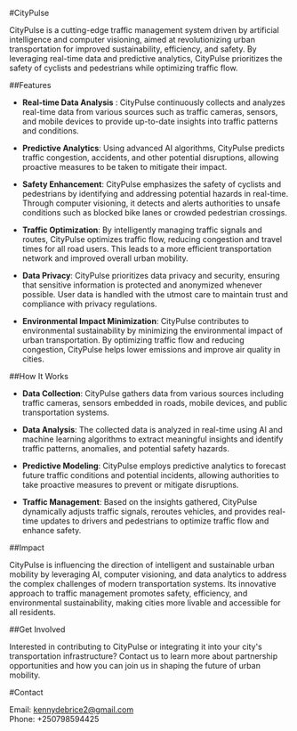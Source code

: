 #CityPulse

CityPulse is a cutting-edge traffic management system driven by artificial intelligence and computer visioning, aimed at revolutionizing urban transportation for improved sustainability, efficiency, and safety. By leveraging real-time data and predictive analytics, CityPulse prioritizes the safety of cyclists and pedestrians while optimizing traffic flow.

##Features

- **Real-time Data Analysis** : CityPulse continuously collects and analyzes real-time data from various sources such as traffic cameras, sensors, and mobile devices to provide up-to-date insights into traffic patterns and conditions.

- **Predictive Analytics**: Using advanced AI algorithms, CityPulse predicts traffic congestion, accidents, and other potential disruptions, allowing proactive measures to be taken to mitigate their impact.

- **Safety Enhancement**: CityPulse emphasizes the safety of cyclists and pedestrians by identifying and addressing potential hazards in real-time. Through computer visioning, it detects and alerts authorities to unsafe conditions such as blocked bike lanes or crowded pedestrian crossings.

- **Traffic Optimization**: By intelligently managing traffic signals and routes, CityPulse optimizes traffic flow, reducing congestion and travel times for all road users. This leads to a more efficient transportation network and improved overall urban mobility.

- **Data Privacy**: CityPulse prioritizes data privacy and security, ensuring that sensitive information is protected and anonymized whenever possible. User data is handled with the utmost care to maintain trust and compliance with privacy regulations.

- **Environmental Impact Minimization**: CityPulse contributes to environmental sustainability by minimizing the environmental impact of urban transportation. By optimizing traffic flow and reducing congestion, CityPulse helps lower emissions and improve air quality in cities.


##How It Works

- **Data Collection**: CityPulse gathers data from various sources including traffic cameras, sensors embedded in roads, mobile devices, and public transportation systems.

- **Data Analysis**: The collected data is analyzed in real-time using AI and machine learning algorithms to extract meaningful insights and identify traffic patterns, anomalies, and potential safety hazards.

- **Predictive Modeling**: CityPulse employs predictive analytics to forecast future traffic conditions and potential incidents, allowing authorities to take proactive measures to prevent or mitigate disruptions.

- **Traffic Management**: Based on the insights gathered, CityPulse dynamically adjusts traffic signals, reroutes vehicles, and provides real-time updates to drivers and pedestrians to optimize traffic flow and enhance safety.

##Impact

CityPulse is influencing the direction of intelligent and sustainable urban mobility by leveraging AI, computer visioning, and data analytics to address the complex challenges of modern transportation systems. Its innovative approach to traffic management promotes safety, efficiency, and environmental sustainability, making cities more livable and accessible for all residents.

##Get Involved

Interested in contributing to CityPulse or integrating it into your city's transportation infrastructure? Contact us to learn more about partnership opportunities and how you can join us in shaping the future of urban mobility.

#Contact

Email: kennydebrice2@gmail.com <br>
Phone: +250798594425
